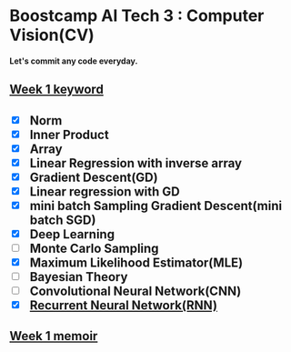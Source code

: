 <h1>Boostcamp AI Tech 3 : Computer Vision(CV)</h1>

<h4>Let's commit any code everyday.</h4>

<h2>
    <a href="https://github.com/hyo-jae-jung/Boostcamp_AI_Tech_3/blob/master/Practise/Week01.ipynb">Week 1 keyword</a>
<h2>

- [x] Norm
- [x] Inner Product
- [x] Array
- [x] Linear Regression with inverse array
- [x] Gradient Descent(GD)
- [x] Linear regression with GD
- [x] mini batch Sampling Gradient Descent(mini batch SGD)
- [x] Deep Learning
- [ ] Monte Carlo Sampling
- [x] Maximum Likelihood Estimator(MLE)
- [ ] Bayesian Theory
- [ ] Convolutional Neural Network(CNN)
- [x] [Recurrent Neural Network(RNN)](http://localhost:8888/notebooks/Practise/Week01.ipynb#Recurrent-Neural-Network(RNN)/)

<h2>
    <a href="https://github.com/hyo-jae-jung/Boostcamp_AI_Tech_3/blob/master/Memoir/week_1.txt">Week 1 memoir</a>
<h2>

<!-- <h2>Week 2 keyword</h2> -->
